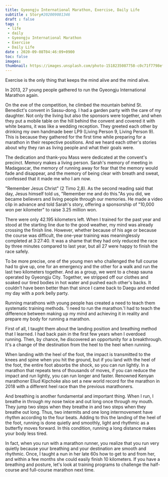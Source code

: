 ```yaml
---
title: Gyeongju International Marathon, Exercise, Daily Life
subtitle : Story#202009081346
draft : false
tags :
 - life
 - daily
 - Gyeongju International Marathon
 - Exercise
 - Daily Life
date : 2020-09-08T04:46:09+0900
toc: false
images: 
thumbnail: https://images.unsplash.com/photo-1518235087758-c0c71f7798ef?ixlib=rb-1.2.1&q=80&fm=jpg&crop=entropy&cs=tinysrgb&w=1080&fit=max&ixid=eyJhcHBfaWQiOjE1NTU0OX0
---
```


Exercise is the only thing that keeps the mind alive and the mind alive.  

In 2013, 27 young people gathered to run the Gyeongju International Marathon again.  

On the eve of the competition, he climbed the mountain behind St. Benedict's convent in Sassu-dong. I had a garden party with the care of my daughter. Not only the living but also the sponsors were together, and when they put a mobile table on the hill behind the convent and covered it with white beams, it was like a wedding reception. They greeted each other by drinking my own handmade beer LP9 (Living Person 9, Living Person 9). This is because they gathered for the first time while preparing for a marathon in their respective positions. And we heard each other's stories about why they ran as living people and what their goals were.  

The dedication and thank-you Mass were dedicated at the convent's precinct. Memory makes a living person. Sarah's memory of meeting in Madagascar, the memory of running away for fear that the memory would fade and disappear, and the memory of being clear with breath and sweat, confessed that it made me who I am now.  

"Remember Jesus Christ" (2 Timo 2,8). As the second reading said that day, Jesus himself told us, "Remember me and do this."As you did, we became believers and living people through our memories. He made a video clip in advance and told Sarah's story, offering a sponsorship of "10,000 won per kilometer" to raise 3.25 million won.  

There were only 42.195 kilometers left. When I trained for the past year and stood at the starting line due to the good weather, my mind was already crossing the finish line. However, whether because of his age or because the course was difficult, the one-year training was meaninglessly completed at 3:27:40. It was a shame that they had only reduced the race by three minutes compared to last year, but all 27 were happy to finish the race safely.  

To be more precise, one of the young men who challenged the full course had to give up, one for an emergency and the other for a walk and run the last two kilometers together. And as a group, we went to a cheap sauna operated by Gyeongju City. Together, we stripped off our clothes and soaked our tired bodies in hot water and pushed each other's backs. It couldn't have been better than that since I came back to Daegu and ended my day with a pork belly party.  

Running marathons with young people has created a need to teach them systematic training methods. 'I need to run the marathon.'I had to teach the difference between making up my mind and achieving it in reality and prepare my body for running a marathon.  

First of all, I taught them about the landing position and breathing method that I learned. I had back pain in the first few years when I overdoed running. Then, by chance, he discovered an opportunity for a breakthrough. It's a change of the destination from the heel to the heel when running.  

When landing with the heel of the foot, the impact is transmitted to the knees and spine when you hit the ground, but if you land with the heel of the foot, the entire foot absorbs the shock, so you can run lightly. In a marathon that repeats tens of thousands of moves, if you can reduce the impact and run lightly, you can run longer and faster. Renowned Kenyan marathoner Eliud Kipchoke also set a new world record for the marathon in 2018 with a different heel race than the previous marathoners.  

And breathing is another fundamental and important thing. When I run, I breathe in through my nose twice and out long once through my mouth. They jump two steps when they breathe in and two steps when they breathe out long. Thus, two intermits and one long intermovement have rhythm according to the four beats. Adding to this the landing of the heel of the foot, running is done quietly and smoothly, light and rhythmic as a butterfly moves forward. In this condition, running a long distance makes your body less tired.  

In fact, when you run with a marathon runner, you realize that you run very quietly because your breathing and your destination are smooth and rhythmic. Once, I taught a nun in her late 60s how to get to and from her, and within a few months she could easily finish 10 kilometers. If you have a breathing and posture, let's look at training programs to challenge the half-course and full-course marathon next time.  

